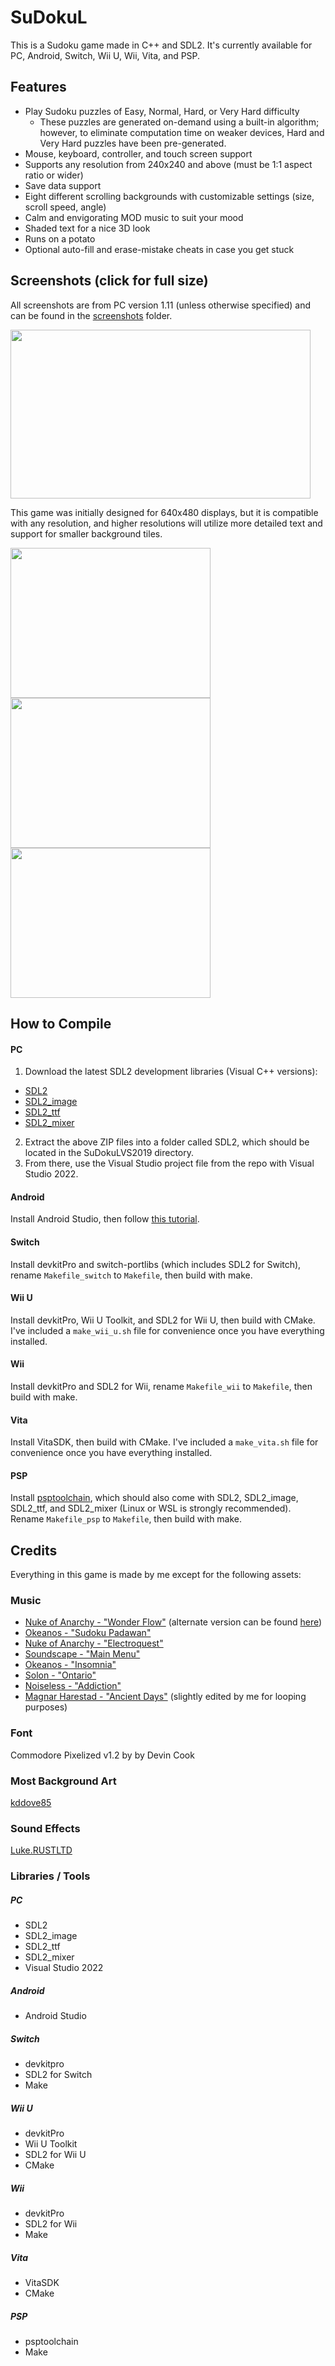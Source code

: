 # SuDokuL
This is a Sudoku game made in C++ and SDL2. It's currently available for PC, Android, Switch, Wii U, Wii, Vita, and PSP.

## Features
- Play Sudoku puzzles of Easy, Normal, Hard, or Very Hard difficulty
  - These puzzles are generated on-demand using a built-in algorithm; however, to eliminate computation time on weaker devices, Hard and Very Hard puzzles have been pre-generated.
- Mouse, keyboard, controller, and touch screen support
- Supports any resolution from 240x240 and above (must be 1:1 aspect ratio or wider)
- Save data support
- Eight different scrolling backgrounds with customizable settings (size, scroll speed, angle)
- Calm and envigorating MOD music to suit your mood
- Shaded text for a nice 3D look
- Runs on a potato
- Optional auto-fill and erase-mistake cheats in case you get stuck

## Screenshots (click for full size)

All screenshots are from PC version 1.11 (unless otherwise specified) and can be found in the [screenshots](https://github.com/Mode8fx/SuDokuL/tree/main/screenshots) folder.

<img src="https://github.com/Mode8fx/SuDokuL/blob/main/screenshots/screenshot-1920-1080_1.png?raw=true" width="480" height="270"/>

This game was initially designed for 640x480 displays, but it is compatible with any resolution, and higher resolutions will utilize more detailed text and support for smaller background tiles.

<img src="https://github.com/Mode8fx/SuDokuL/blob/main/screenshots/screenshot-640-480_1.png?raw=true" width="320" height="240"/> <img src="https://github.com/Mode8fx/SuDokuL/blob/main/screenshots/screenshot-640-480_2.png?raw=true" width="320" height="240"/> <img src="https://github.com/Mode8fx/SuDokuL/blob/main/screenshots/screenshot-640-480_3.png?raw=true" width="320" height="240"/>

## How to Compile
#### PC
1. Download the latest SDL2 development libraries (Visual C++ versions):
- [SDL2](https://www.libsdl.org/download-2.0.php)
- [SDL2_image](https://www.libsdl.org/projects/SDL_image/)
- [SDL2_ttf](https://www.libsdl.org/projects/SDL_ttf/)
- [SDL2_mixer](https://www.libsdl.org/projects/SDL_mixer/)
2. Extract the above ZIP files into a folder called SDL2, which should be located in the SuDokuLVS2019 directory.
3. From there, use the Visual Studio project file from the repo with Visual Studio 2022.
#### Android
Install Android Studio, then follow [this tutorial](https://discourse.libsdl.org/t/building-sdl2-0-10-in-android-studio-3-4-2-in-windows-10/26481).
#### Switch
Install devkitPro and switch-portlibs (which includes SDL2 for Switch), rename `Makefile_switch` to `Makefile`, then build with make.
#### Wii U
Install devkitPro, Wii U Toolkit, and SDL2 for Wii U, then build with CMake. I've included a `make_wii_u.sh` file for convenience once you have everything installed.
#### Wii
Install devkitPro and SDL2 for Wii, rename `Makefile_wii` to `Makefile`, then build with make.
#### Vita
Install VitaSDK, then build with CMake. I've included a `make_vita.sh` file for convenience once you have everything installed.
#### PSP
Install [psptoolchain](https://github.com/pspdev/psptoolchain), which should also come with SDL2, SDL2_image, SDL2_ttf, and SDL2_mixer (Linux or WSL is strongly recommended). Rename `Makefile_psp` to `Makefile`, then build with make.

## Credits
Everything in this game is made by me except for the following assets:

### Music
- [Nuke of Anarchy - "Wonder Flow"](http://modarchive.org/index.php?request=view_by_moduleid&query=38132) (alternate version can be found [here](http://modarchive.org/index.php?request=view_by_moduleid&query=133262))
- [Okeanos - "Sudoku Padawan"](http://modarchive.org/index.php?request=view_by_moduleid&query=64812)
- [Nuke of Anarchy - "Electroquest"](http://modarchive.org/index.php?request=view_by_moduleid&query=41515)
- [Soundscape - "Main Menu"](http://modarchive.org/index.php?request=view_by_moduleid&query=49158)
- [Okeanos - "Insomnia"](http://modarchive.org/index.php?request=view_by_moduleid&query=45908)
- [Solon - "Ontario"](http://modarchive.org/index.php?request=view_by_moduleid&query=128908)
- [Noiseless - "Addiction"](http://modarchive.org/index.php?request=view_by_moduleid&query=32912)
- [Magnar Harestad - "Ancient Days"](https://modarchive.org/index.php?request=view_by_moduleid&query=105080) (slightly edited by me for looping purposes)

### Font
Commodore Pixelized v1.2 by by Devin Cook

### Most Background Art
[kddove85](https://opengameart.org/content/2d-tilesets)

### Sound Effects
[Luke.RUSTLTD](https://opengameart.org/users/lukerustltd)

### Libraries / Tools

##### PC
- SDL2
- SDL2_image
- SDL2_ttf
- SDL2_mixer
- Visual Studio 2022
##### Android
- Android Studio
##### Switch
- devkitpro
- SDL2 for Switch
- Make
##### Wii U
- devkitPro
- Wii U Toolkit
- SDL2 for Wii U
- CMake
##### Wii
- devkitPro
- SDL2 for Wii
- Make
##### Vita
- VitaSDK
- CMake
##### PSP
- psptoolchain
- Make
